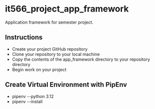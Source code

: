 # it566_project_app_framework
Application framework for semester project.

## Instructions

- Create your project GitHub repository
- Clone your repository to your local machine
- Copy the contents of the app_framework directory to your repository directory
- Begin work on your project

## Create Virtual Environment with PipEnv

- pipenv --python 3.12
- pipenv --install



